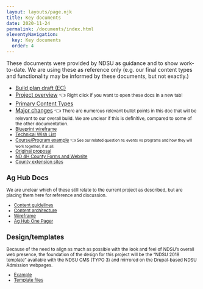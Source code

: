 ```yaml
---
layout: layouts/page.njk
title: Key documents 
date: 2020-11-24
permalink: /documents/index.html
eleventyNavigation:
  key: Key documents
  order: 4
---
```


These documents were provided by NDSU as guidance and to show work-to-date. We are using these as reference only (e.g. our final content types  and functionality may be informed by these documents, but not exactly.)

* [Build plan draft (EC)](https://docs.google.com/document/d/1ubikpzz9qfGd5bDxCGCpTcKc-JsCyMPvYySkUo4nIKQ/edit?usp=sharing)
* [Project overview](https://docs.google.com/document/d/1OY4EGH0PN4ffXDlau6O5Z9lgIlr0VFdnVmAN8YFz0OQ/edit) 👈 <small>Right click if you want to open these docs in a new tab!</small>
* [Primary Content Types](https://docs.google.com/document/d/1bhdVqPC3fen2k_ouJpIf4jUNXv1A6folAI7fcq8vqWs/edit#heading=h.a8xanigqye1j)
* [Major changes](https://docs.google.com/document/d/1ElRGactL1ndHPmuBzZMqqdDek1a0oNz08s_9mIfJUis/edit) 👈 <small>There are numerous relevant bullet points in this doc that will be relevant to our overall build. We are unclear if this is definitive, compared to some of the other documentation.
* [Blueprint wireframe](https://docs.google.com/drawings/d/15vy_So6HRMz_auPcNAy0GTvcVPz9v0xFTj6huattnyE/edit)
* [Technical Wish List](https://drive.google.com/drive/u/1/folders/1nGR5KvqdQdLxHF6qqFZYNDwznVct9DjE)
* [Course/Program example](https://docs.google.com/document/d/1hibGF9EzPqhJCrmshdzR_hkgxfOv7AMqAowXX1L6AFk/edit) 👈 <small>See our related question re: events vs programs and how they will work together, if at all.</small>
* [Original proposal](https://drive.google.com/drive/u/1/search?q=ndsu%20ag%20proposal)
* [ND 4H County Forms and Website](https://docs.google.com/document/d/1zYRle3-I6k4poV0zLtsyZwvhhHNdZAeZrkOx4RIwKaU/edit)
* [County extension sites](https://docs.google.com/document/d/1SxCxvh0GJdFAH_pPRUx1S968A1_qAoeVO3Xn9EfzJDo/edit)


## Ag Hub Docs

We are unclear which of these still relate to the current project as described, but are placing them here for reference and discussion.

* [Content guidelines](https://docs.google.com/document/d/1ayEkErj5jpWlu9YQ2S8cG2blTIXUtG3C2MwdqH-MT1A/edit?usp=sharing)
* [Content architecture](https://docs.google.com/spreadsheets/d/13ONJKXYxq10thkYPBgB92lCRoIgG1FVTbxRyoc6xThk/edit?usp=sharing)
* [Wireframe](https://www.figma.com/proto/HmJmEmT8DQyGhk6Do370rn/NDSU-Wireframe?node-id=9%3A51&viewport=176%2C-201%2C1&scaling=min-zoom)
* [Ag Hub One Pager](https://docs.google.com/document/d/1QL2vfD3eO8_S1nZ_SLwuRSF1ODJBsMB_-R3Ctkt2o40/edit)

## Design/templates

Because of the need to align as much as possible with the look and feel of NDSU’s overall web presence, the foundation of the design for this project will be the “NDSU 2018 template” available with the NDSU CMS (TYPO 3) and mirrored on the Drupal-based NDSU Admission webpages.

* [Example](https://www.ndsu.edu/admission)
* [Template files](https://github.com/NDSU-Information-Technology/ndsu-web-template)